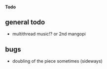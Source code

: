#### Todo

## general todo
 - multithread music!? or 2nd mangopi

 ## bugs
 - doubling of the piece sometimes (sideways)
 

 